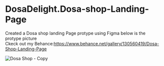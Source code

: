 # DosaDelight.Dosa-shop-Landing-Page

Created a Dosa shop landing Page protype using Figma below is the protype picture<br>
Ckeck out my Behance:https://www.behance.net/gallery/130560419/Dosa-Shop-Landing-Page

![Dosa Shop - Copy](https://user-images.githubusercontent.com/64695863/140777963-d7ddc711-c30d-4818-adcd-a9ee532db2ac.png)

